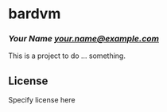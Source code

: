 # bardvm
### _Your Name <your.name@example.com>_

This is a project to do ... something.

## License

Specify license here

